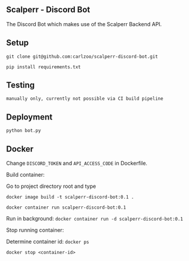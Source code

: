 ## Scalperr - Discord Bot
The Discord Bot which makes use of the Scalperr Backend API.

## Setup
`git clone git@github.com:carlzoo/scalperr-discord-bot.git`

`pip install requirements.txt`

## Testing
`manually only, currently not possible via CI build pipeline`

## Deployment
`python bot.py`

## Docker
Change `DISCORD_TOKEN` and `API_ACCESS_CODE` in Dockerfile.

Build container:

Go to project directory root and type

`docker image build -t scalperr-discord-bot:0.1 .`

`docker container run scalperr-discord-bot:0.1`

Run in background: `docker container run -d scalperr-discord-bot:0.1`

Stop running container:

Determine container id: `docker ps`

`docker stop <container-id>`